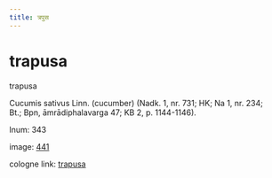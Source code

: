 ```yaml
---
title: त्रपुस
---
```


# trapusa

trapusa  <div n="P" />Cucumis sativus Linn. (cucumber) (Nadk. 1, nr. 731; HK; Na 1, nr. 234; <div n="lb" />Bt.; Bpn, āmrādiphalavarga 47; KB 2, p. 1144-1146).

lnum: 343

image: [441](https://www.sanskrit-lexicon.uni-koeln.de/scans/csl-apidev/servepdf.php?dict=snp&page=441)

cologne link: [trapusa](https://sanskrit-lexicon.uni-koeln.de/scans/csl-apidev/getword.php?dict=snp&key=trapusa)

